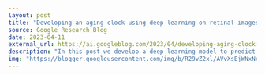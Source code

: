 ```yaml
---
layout: post
title: "Developing an aging clock using deep learning on retinal images"
source: Google Research Blog
date: 2023-04-11
external_url: https://ai.googleblog.com/2023/04/developing-aging-clock-using-deep.html
description: "In this post we develop a deep learning model to predict biological age from retinal images. We show that a gene highly associated with accelerated biological aging contributes to age-related vision loss in flies, providing a proof-of-concept for using machine learning to discover genetic targets for age-related diseases."
img: "https://blogger.googleusercontent.com/img/b/R29vZ2xl/AVvXsEjWNxNxHrvjqtzKpuLC--s3bZN5WYgsqgVEh1wTDKGShr11iUvKJ-d7S_pcN6dG8rhdzHWGWOJkQSeQPkk3Oh86iXrN67P1fZwfSfqP8e3z9wnxtdADih0-gL4fEKUeoXDEyNafEFHPgHuAqtVvIdO6Pos6_TwvEy92LSp_cRtjALWRR_Xm72mYx3wb7A/s16000/image1.png"
---
```

